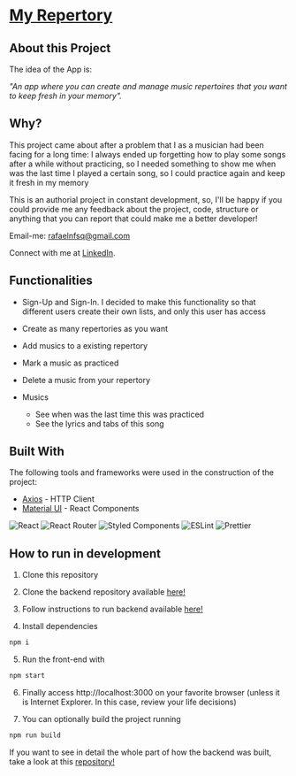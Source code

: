 # [My Repertory](my-repertory.vercel.app)

## About this Project

The idea of the App is:

_"An app where you can create and manage music repertoires that you want to keep fresh in your memory"._

## Why?

This project came about after a problem that I as a musician had been facing for a long time: I always ended up forgetting how to play some songs after a while without practicing, so I needed something to show me when was the last time I played a certain song, so I could practice again and keep it fresh in my memory

This is an authorial project in constant development, so, I'll be happy if you could provide me any feedback about the project, code, structure or anything that you can report that could make me a better developer!

Email-me: rafaelnfsq@gmail.com

Connect with me at [LinkedIn](https://www.linkedin.com/in/rafaeelnunesf).

## Functionalities

- Sign-Up and Sign-In. I decided to make this functionality so that different users create their own lists, and only this user has access

- Create as many repertories as you want

- Add musics to a existing repertory

- Mark a music as practiced

- Delete a music from your repertory

- Musics
  - See when was the last time this was practiced
  - See the lyrics and tabs of this song

## Built With

The following tools and frameworks were used in the construction of the project:<br>

- [Axios](https://github.com/axios/axios) - HTTP Client
- [Material UI](https://mui.com/) - React Components

![React](https://img.shields.io/badge/react-%2320232a.svg?style=for-the-badge&logo=react&logoColor=%2361DAFB)
![React Router](https://img.shields.io/badge/React_Router-CA4245?style=for-the-badge&logo=react-router&logoColor=white)
![Styled Components](https://img.shields.io/badge/styled--components-DB7093?style=for-the-badge&logo=styled-components&logoColor=white)
![ESLint](https://img.shields.io/badge/ESLint-4B3263?style=for-the-badge&logo=eslint&logoColor=white)
![Prettier](https://img.shields.io/badge/prettier-1A2C34?style=for-the-badge&logo=prettier&logoColor=F7BA3E)

## How to run in development

1. Clone this repository

2. Clone the backend repository available [here!](https://github.com/rafaeelnunesf/API-My-Repertory)
3. Follow instructions to run backend available [here!](https://github.com/rafaeelnunesf/API-My-Repertory)
4. Install dependencies

```bash
npm i
```

5. Run the front-end with

```bash
npm start
```

6. Finally access http://localhost:3000 on your favorite browser (unless it is Internet Explorer. In this case, review your life decisions)

7. You can optionally build the project running

```bash
npm run build
```

If you want to see in detail the whole part of how the backend was built, take a look at this [repository!](https://github.com/rafaeelnunesf/API-My-Repertory)
